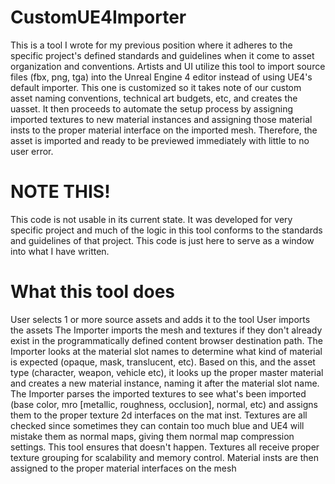 # CustomUE4Importer
This is a tool I wrote for my previous position where it adheres to the specific project's defined standards and guidelines when it come to asset organization and conventions.  Artists and UI utilize this tool to import source files (fbx, png, tga) into the Unreal Engine 4 editor instead of using UE4's default importer.  This one is customized so it takes note of our custom asset naming conventions, technical art budgets, etc, and creates the uasset.  It then proceeds to automate the setup process by assigning imported textures to new material instances and assigning those material insts to the proper material interface on the imported mesh.  Therefore, the asset is imported and ready to be previewed immediately with little to no user error.

# NOTE THIS!
This code is not usable in its current state.  It was developed for very specific project and much of the logic in this tool conforms to the standards and guidelines of that project.  This code is just here to serve as a window into what I have written.

# What this tool does
User selects 1 or more source assets and adds it to the tool
User imports the assets
The Importer imports the mesh and textures if they don't already exist in the programmatically defined content browser destination path.
The Importer looks at the material slot names to determine what kind of material is expected (opaque, mask, translucent, etc).  Based on this, and the asset type (character, weapon, vehicle etc), it looks up the proper master material and creates a new material instance, naming it after the material slot name.
The Importer parses the imported textures to see what's been imported (base color, mro [metallic, roughness, occlusion], normal, etc) and assigns them to the proper texture 2d interfaces on the mat inst.
Textures are all checked since sometimes they can contain too much blue and UE4 will mistake them as normal maps, giving them normal map compression settings.  This tool ensures that doesn't happen.
Textures all receive proper texture grouping for scalability and memory control.
Material insts are then assigned to the proper material interfaces on the mesh
